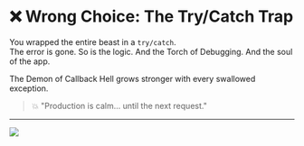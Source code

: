 # ❌ Wrong Choice: The Try/Catch Trap

You wrapped the entire beast in a `try/catch`.  
The error is gone. So is the logic. And the Torch of Debugging. And the soul of the app.

The Demon of Callback Hell grows stronger with every swallowed exception.

> 💥 "Production is calm... until the next request."

---

<a href="../../start-game.md">
  <img src="https://img.shields.io/badge/Will%20you%20return%20to%20the%20war%20for%20clean%20code%3F-slategray?style=for-the-badge"/>
</a>

